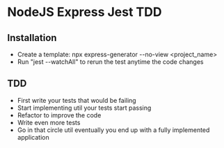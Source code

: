 # NodeJS Express Jest TDD

## Installation
- Create a template: npx express-generator --no-view <project_name>
- Run "jest --watchAll" to rerun the test anytime the code changes

## TDD
- First write your tests that would be failing
- Start implementing util your tests start passing
- Refactor to improve the code
- Write even more tests
- Go in that circle util eventually you end up with a fully implemented application
